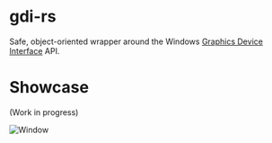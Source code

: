 # gdi-rs

Safe, object-oriented wrapper around the Windows [Graphics Device Interface](https://msdn.microsoft.com/en-us/library/dd145203(v=vs.85).aspx) API.

# Showcase

(Work in progress)

![Window](docs/window.png)

